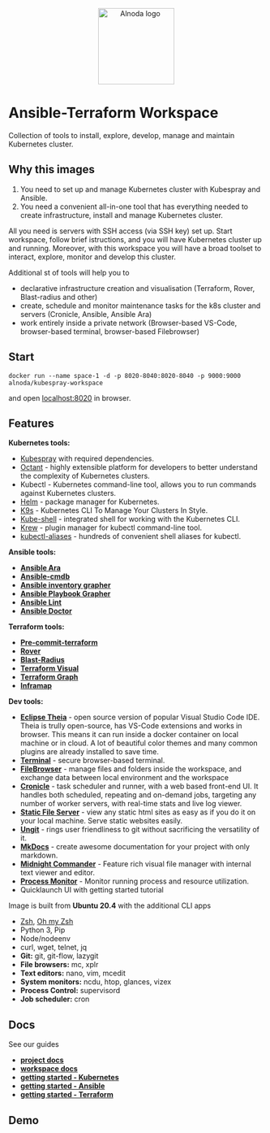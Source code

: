 <p align="center">
  <img src="../../img/Alnoda-white.svg" alt="Alnoda logo" width="150">
</p>  

# Ansible-Terraform Workspace

Collection of tools to install, explore, develop, manage and maintain Kubernetes cluster. 

## Why this images

1. You need to set up and manage Kubernetes cluster with Kubespray and Ansible.
2. You need a convenient all-in-one tool that has everything needed to create infrastructure, install and manage Kubernetes cluster. 

All you need is servers with SSH access (via SSH key) set up. Start workspace, follow brief istructions, and 
you will have Kubernetes cluster up and running. Moreover, with this workspace you will have a broad toolset 
to interact, explore, monitor and develop this cluster.   

Additional st of tools will help you to 

- declarative infrastructure creation and visualisation (Terraform, Rover, Blast-radius and other)
- create, schedule and monitor maintenance tasks for the k8s cluster and servers (Cronicle, Ansible, Ansible Ara)
- work entirely inside a private network (Browser-based VS-Code, browser-based terminal, browser-based Filebrowser)

## Start

```
docker run --name space-1 -d -p 8020-8040:8020-8040 -p 9000:9000 alnoda/kubespray-workspace
```

and open [localhost:8020](http://localhost:8020) in browser.  

## Features

**Kubernetes tools:**

- [Kubespray](https://github.com/kubernetes-sigs/kubespray#requirements) with required dependencies. 
- [Octant](https://github.com/vmware-tanzu/octant) - highly extensible platform for developers to better understand the complexity of Kubernetes clusters.
- Kubectl - Kubernetes command-line tool, allows you to run commands against Kubernetes clusters.
- [Helm](https://helm.sh/) - package manager for Kubernetes.
- [K9s](https://github.com/derailed/k9s) - Kubernetes CLI To Manage Your Clusters In Style.
- [Kube-shell](https://github.com/cloudnativelabs/kube-shell) - integrated shell for working with the Kubernetes CLI.
- [Krew](https://krew.sigs.k8s.io/) - plugin manager for kubectl command-line tool.
- [kubectl-aliases](https://github.com/ahmetb/kubectl-aliases) - hundreds of convenient shell aliases for kubectl.

**Ansible tools:**

- [**Ansible Ara**](https://github.com/ansible-community/ara)
- [**Ansible-cmdb**](https://github.com/fboender/ansible-cmdb)
- [**Ansible inventory grapher**](https://github.com/willthames/ansible-inventory-grapher)
- [**Ansible Playbook Grapher**](https://github.com/haidaraM/ansible-playbook-grapher)
- [**Ansible Lint**](https://ansible-lint.readthedocs.io/en/latest/installing.html)
- [**Ansible Doctor**](https://ansible-doctor.geekdocs.de/)

**Terraform tools:**

- [**Pre-commit-terraform**](https://github.com/antonbabenko/pre-commit-terraform)
- [**Rover**](https://github.com/im2nguyen/rover)
- [**Blast-Radius**](https://github.com/28mm/blast-radius)
- [**Terraform Visual**](https://github.com/hieven/terraform-visual)
- [**Terraform Graph**](https://www.terraform.io/docs/cli/commands/graph.html)
- [**Inframap**](https://github.com/cycloidio/inframap)

**Dev tools:**

- [**Eclipse Theia**](https://theia-ide.org/docs/) - open source version of popular Visual Studio Code IDE. Theia is trully open-source, has 
VS-Code extensions and works in browser. This means it can run inside a docker container on local machine or in cloud. A lot of beautiful color themes and many common plugins are already installed to save time.  
- [**Terminal**](https://github.com/tsl0922/ttyd) - secure browser-based terminal.
- [**FileBrowser**](https://github.com/filebrowser/filebrowser)  - manage files and folders inside the workspace, and exchange data between local environment and the workspace
- [**Cronicle**](https://github.com/jhuckaby/Cronicle)  - task scheduler and runner, with a web based front-end UI. It handles both scheduled, repeating and on-demand jobs, targeting any number of worker servers, with real-time stats and live log viewer.
- [**Static File Server**](https://github.com/vercel/serve) - view any static html sites as easy as if you do it on your local machine. Serve static websites easily.
- [**Ungit**](https://github.com/FredrikNoren/ungit) - rings user friendliness to git without sacrificing the versatility of it.
- [**MkDocs**](https://squidfunk.github.io/mkdocs-material/)  - create awesome documentation for your project with only markdown. 
- [**Midnight Commander**](https://midnight-commander.org/)  - Feature rich visual file manager with internal text viewer and editor. 
- [**Process Monitor**](https://htop.dev/)  - Monitor running process and resource utilization. 
- Quicklaunch UI with getting started tutorial

Image is built from **Ubuntu 20.4** with the additional CLI apps

- [Zsh](https://www.zsh.org/), [Oh my Zsh](https://ohmyz.sh/)
- Python 3, Pip 
- Node/nodeenv
- curl, wget, telnet, jq
- **Git:** git, git-flow, lazygit 
- **File browsers:** mc, xplr
- **Text editors:** nano, vim, mcedit
- **System monitors:** ncdu, htop, glances, vizex
- **Process Control:** supervisord
- **Job scheduler:** cron

## Docs

See our guides

- [**project docs**](https://docs.alnoda.org/)
- [**workspace docs**](https://docs.alnoda.org/kubespray-workspace/)
- [**getting started - Kubernetes**](https://docs.alnoda.org/kubespray-workspace/tutorial/)
- [**getting started - Ansible**](https://docs.alnoda.org/ansible-terraform-workspace/ansible-tools/)
- [**getting started - Terraform**](https://docs.alnoda.org/ansible-terraform-workspace/terraform-tools/)

## Demo 



